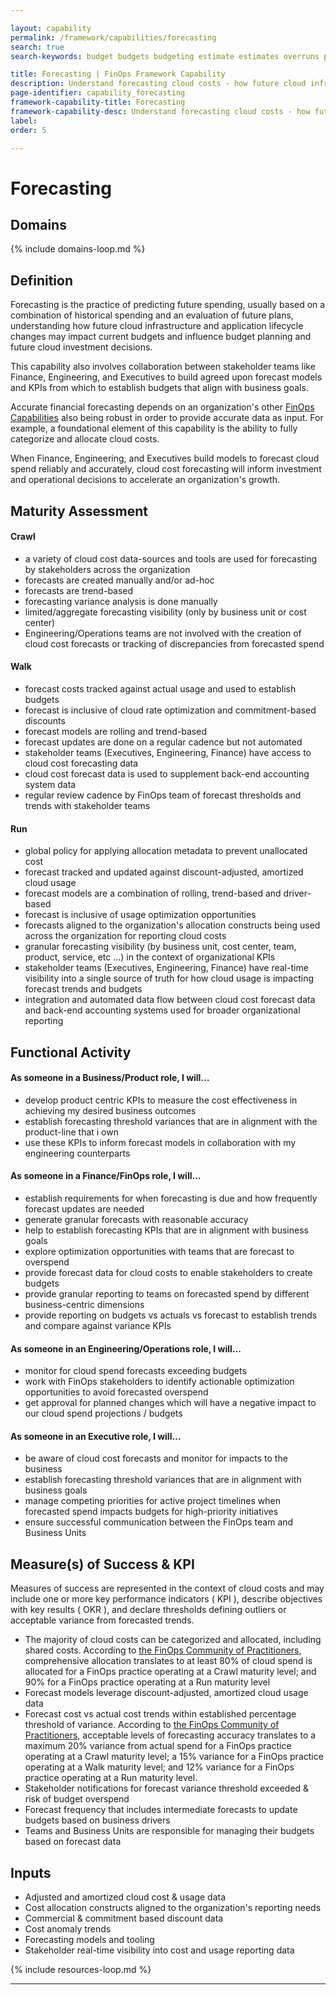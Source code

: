```yaml
---

layout: capability
permalink: /framework/capabilities/forecasting
search: true
search-keywords: budget budgets budgeting estimate estimates overruns projections models expenses finance accounting chargeback showback performance tracking benchmarking alignment

title: Forecasting | FinOps Framework Capability
description: Understand forecasting cloud costs - how future cloud infrastructure and application lifecycle changes may impact current budgets and influence budget planning and future cloud investment decisions.
page-identifier: capability_forecasting
framework-capability-title: Forecasting
framework-capability-desc: Understand forecasting cloud costs - how future cloud infrastructure and application lifecycle changes may impact current budgets and influence budget planning and future cloud investment decisions.
label:
order: 5

---
```


# Forecasting

## Domains
<!-- _x-ref to the FinOps Domain(s) to which this Capability corresponds_ -->
{% include domains-loop.md %}


## Definition
Forecasting is the practice of predicting future spending, usually based on a combination of historical spending and an evaluation of future plans, understanding how future cloud infrastructure and application lifecycle changes may impact current budgets and influence budget planning and future cloud investment decisions.

This capability also involves collaboration between stakeholder teams like Finance, Engineering, and Executives to build agreed upon forecast models and KPIs from which to establish budgets that align with business goals.

Accurate financial forecasting depends on an organization's other [FinOps Capabilities](https://www.finops.org/framework/capabilities/) also being robust in order to provide accurate data as input.  For example, a foundational element of this capability is the ability to fully categorize and allocate cloud costs.

When Finance, Engineering, and Executives build models to forecast cloud spend
reliably and accurately, cloud cost forecasting will inform investment and operational decisions to accelerate an organization's growth.



## Maturity Assessment
#### Crawl
* a variety of cloud cost data-sources and tools are used for forecasting by stakeholders across the organization
* forecasts are created manually and/or ad-hoc
* forecasts are trend-based
* forecasting variance analysis is done manually
* limited/aggregate forecasting visibility (only by business unit or cost center)
* Engineering/Operations teams are not involved with the creation of cloud cost forecasts or tracking of discrepancies from forecasted spend

#### Walk
* forecast costs tracked against actual usage and used to establish budgets
* forecast is inclusive of cloud rate optimization and commitment-based discounts
* forecast models are rolling and trend-based
* forecast updates are done on a regular cadence but not automated
* stakeholder teams (Executives, Engineering, Finance) have access to cloud cost forecasting data
* cloud cost forecast data is used to supplement back-end accounting system data
* regular review cadence by FinOps team of forecast thresholds and trends with stakeholder teams

#### Run
* global policy for applying allocation metadata to prevent unallocated cost
* forecast tracked and updated against discount-adjusted, amortized cloud usage
* forecast models are a combination of rolling, trend-based and driver-based
* forecast is inclusive of usage optimization opportunities
* forecasts aligned to the organization's allocation constructs being used across the organization for reporting cloud costs
* granular forecasting visibility (by business unit, cost center, team, product, service, etc ...) in the context of organizational KPIs
* stakeholder teams (Executives, Engineering, Finance) have real-time visibility into a single source of truth for how cloud usage is impacting forecast trends and budgets
* integration and automated data flow between cloud cost forecast data and back-end accounting systems used for broader organizational reporting




## Functional Activity
#### As someone in a Business/Product role, I will…
* develop product centric KPIs to measure the cost effectiveness in achieving my desired business outcomes
* establish forecasting threshold variances that are in alignment with the product-line that i own
* use these KPIs to inform forecast models in collaboration with my engineering counterparts

#### As someone in a Finance/FinOps role, I will…
* establish requirements for when forecasting is due and how frequently forecast updates are needed
* generate granular forecasts with reasonable accuracy
* help to establish forecasting KPIs that are in alignment with business goals
* explore optimization opportunities with teams that are forecast to overspend
* provide forecast data for cloud costs to enable stakeholders to create budgets
* provide granular reporting to teams on forecasted spend by different business-centric dimensions
* provide reporting on budgets vs actuals vs forecast to establish trends and compare against variance KPIs

#### As someone in an Engineering/Operations role, I will...
* monitor for cloud spend forecasts exceeding budgets
* work with FinOps stakeholders to identify actionable optimization opportunities to avoid forecasted overspend
* get approval for planned changes which will have a negative impact to our cloud spend projections / budgets

#### As someone in an Executive role, I will…
* be aware of cloud cost forecasts and monitor for impacts to the business
* establish forecasting threshold variances that are in alignment with business goals
* manage competing priorities for active project timelines when forecasted spend impacts budgets for high-priority initiatives
* ensure successful communication between the FinOps team and Business Units


## Measure(s) of Success & KPI
Measures of success are represented in the context of cloud costs and may include one or more key performance indicators ( KPI ), describe objectives with key results ( OKR ), and declare thresholds defining outliers or acceptable variance from forecasted trends.

* The majority of cloud costs can be categorized and allocated, including shared costs.  According to [the FinOps Community of Practitioners](https://data.finops.org/), comprehensive allocation translates to at least 80% of cloud spend is allocated for a FinOps practice operating at a Crawl maturity level; and 90% for a FinOps practice operating at a Run maturity level
* Forecast models leverage discount-adjusted, amortized cloud usage data
* Forecast cost vs actual cost trends within established percentage threshold of variance.  According to [the FinOps Community of Practitioners](https://data.finops.org/), acceptable levels of forecasting accuracy translates to a maximum 20% variance from actual spend for a FinOps practice operating at a Crawl maturity level; a 15% variance for a FinOps practice operating at a Walk maturity level; and 12% variance for a FinOps practice operating at a Run maturity level.
* Stakeholder notifications for forecast variance threshold exceeded & risk of budget overspend
* Forecast frequency that includes intermediate forecasts to update budgets based on business drivers
* Teams and Business Units are responsible for managing their budgets based on forecast data


## Inputs
* Adjusted and amortized cloud cost & usage data
* Cost allocation constructs aligned to the organization's reporting needs
* Commercial & commitment based discount data
* Cost anomaly trends
* Forecasting models and tooling
* Stakeholder real-time visibility into cost and usage reporting data




<!-- REAL WORLD RESOURCES, PROJECTS, PLAYBOOKS, GUIDES AND STORIES -->

{% include resources-loop.md %}

---
